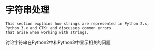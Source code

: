 # 字符串处理

```
This section explains how strings are represented in Python 2.x, Python 3.x and GTK+ and discusses common errors
that arise when working with strings.
```

讨论字符串在Python2中和Python3中显示相关的问题
